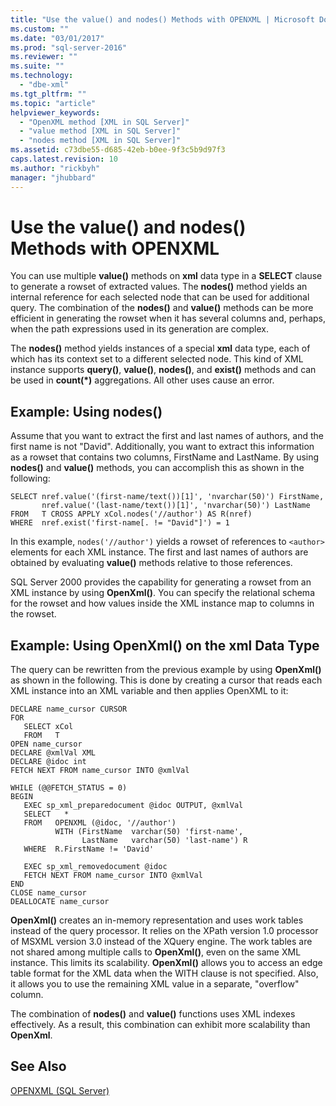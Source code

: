 ```yaml
---
title: "Use the value() and nodes() Methods with OPENXML | Microsoft Docs"
ms.custom: ""
ms.date: "03/01/2017"
ms.prod: "sql-server-2016"
ms.reviewer: ""
ms.suite: ""
ms.technology: 
  - "dbe-xml"
ms.tgt_pltfrm: ""
ms.topic: "article"
helpviewer_keywords: 
  - "OpenXML method [XML in SQL Server]"
  - "value method [XML in SQL Server]"
  - "nodes method [XML in SQL Server]"
ms.assetid: c73dbe55-d685-42eb-b0ee-9f3c5b9d97f3
caps.latest.revision: 10
ms.author: "rickbyh"
manager: "jhubbard"
---
```

# Use the value() and nodes() Methods with OPENXML
  You can use multiple **value()** methods on **xml** data type in a **SELECT** clause to generate a rowset of extracted values. The **nodes()** method yields an internal reference for each selected node that can be used for additional query. The combination of the **nodes()** and **value()** methods can be more efficient in generating the rowset when it has several columns and, perhaps, when the path expressions used in its generation are complex.  
  
 The **nodes()** method yields instances of a special **xml** data type, each of which has its context set to a different selected node. This kind of XML instance supports **query()**, **value()**, **nodes()**, and **exist()** methods and can be used in **count(\*)** aggregations. All other uses cause an error.  
  
## Example: Using nodes()  
 Assume that you want to extract the first and last names of authors, and the first name is not "David". Additionally, you want to extract this information as a rowset that contains two columns, FirstName and LastName. By using **nodes()** and **value()** methods, you can accomplish this as shown in the following:  
  
```  
SELECT nref.value('(first-name/text())[1]', 'nvarchar(50)') FirstName,  
       nref.value('(last-name/text())[1]', 'nvarchar(50)') LastName  
FROM   T CROSS APPLY xCol.nodes('//author') AS R(nref)  
WHERE  nref.exist('first-name[. != "David"]') = 1  
```  
  
 In this example, `nodes('//author')` yields a rowset of references to `<author>` elements for each XML instance. The first and last names of authors are obtained by evaluating **value()** methods relative to those references.  
  
 SQL Server 2000 provides the capability for generating a rowset from an XML instance by using **OpenXml()**. You can specify the relational schema for the rowset and how values inside the XML instance map to columns in the rowset.  
  
## Example: Using OpenXml() on the xml Data Type  
 The query can be rewritten from the previous example by using **OpenXml()** as shown in the following. This is done by creating a cursor that reads each XML instance into an XML variable and then applies OpenXML to it:  
  
```  
DECLARE name_cursor CURSOR  
FOR  
   SELECT xCol   
   FROM   T  
OPEN name_cursor  
DECLARE @xmlVal XML  
DECLARE @idoc int  
FETCH NEXT FROM name_cursor INTO @xmlVal  
  
WHILE (@@FETCH_STATUS = 0)  
BEGIN  
   EXEC sp_xml_preparedocument @idoc OUTPUT, @xmlVal  
   SELECT   *  
   FROM   OPENXML (@idoc, '//author')  
          WITH (FirstName  varchar(50) 'first-name',  
                LastName   varchar(50) 'last-name') R  
   WHERE  R.FirstName != 'David'  
  
   EXEC sp_xml_removedocument @idoc  
   FETCH NEXT FROM name_cursor INTO @xmlVal  
END  
CLOSE name_cursor  
DEALLOCATE name_cursor   
```  
  
 **OpenXml()** creates an in-memory representation and uses work tables instead of the query processor. It relies on the XPath version 1.0 processor of MSXML version 3.0 instead of the XQuery engine. The work tables are not shared among multiple calls to **OpenXml()**, even on the same XML instance. This limits its scalability. **OpenXml()** allows you to access an edge table format for the XML data when the WITH clause is not specified. Also, it allows you to use the remaining XML value in a separate, "overflow" column.  
  
 The combination of **nodes()** and **value()** functions uses XML indexes effectively. As a result, this combination can exhibit more scalability than **OpenXml**.  
  
## See Also  
 [OPENXML &#40;SQL Server&#41;](../../relational-databases/xml/openxml-sql-server.md)  
  
  